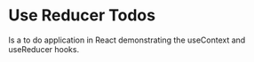 # Use Reducer Todos

Is a to do application in React demonstrating the useContext and useReducer hooks.
